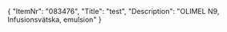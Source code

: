 {
  "ItemNr": "083476",
  "Title": "test",
  "Description": "OLIMEL N9, Infusionsvätska, emulsion"
}
